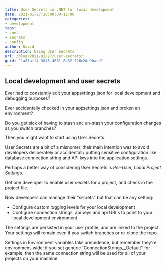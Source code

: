 ```yaml
---
title: User Secrets in .NET for local development
date: 2021-01-27T20:00:00+12:00
categories:
- development
tags:
- .net
- secrets
- config
author: David
description: Using User Secrets
url: /blog/2021/01/27/user-secrets/
guid: "1a8faff4-3845-4681-8b32-526e2de9bacd"
---
```

## Local development and user secrets

Ever had to constantly edit your appsettings.json for local development and debugging purposes?

Ever accidentally checked in your appsettings.json and broken an environment?

Do you get sick of having to stash and un-stash your configuration changes as you switch branches?

Then you might want to start using User Secrets.

User Secrets are a bit of a misnomer; their main intention was to avoid developers deliberately or accidentally putting sensitive configuration like database connection string and API keys into the application settings.

Perhaps a better way of considering User Secrets is *Per-User, Local Project Settings*.

Get one developer to enable user secrets for a project, and check in the project file.

Now developers can manage their "secrets" but that can be any setting:

* Configure custom logging levels for your local development
* Configure connection strings, api keys and api URLs to point to your local development environment

The settings are persisted in your user profile, and are linked to the project. Your settings will remain even if you switch branches or re-clone the repo.

Settings in Environment variables take precedence, but remember they're environment-wide: if you set generic "ConnectionStrings__Default" for example,
then the same connection string will be used for all of your projects on your machine.
